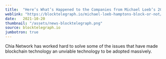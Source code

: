```yaml
---
title:  "Here’s What’s Happened to the Companies from Michael Loeb’s 2018 Block or Not"
weblink: "https://blocktelegraph.io/michael-loeb-hamptons-block-or-not/"
date:   2021-10-20
thumbnail: "/assets/news-blocktelegraph.png"
source: blocktelegraph.io
jumbotron: true
---
```

Chia Network has worked hard to solve some of the issues that have made blockchain technology an unviable technology to be adopted massively.
